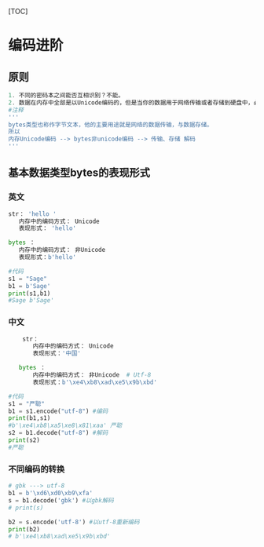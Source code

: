 [TOC]

# 编码进阶

## 原则

```powershell
1. 不同的密码本之间能否互相识别？不能。
2. 数据在内存中全部是以Unicode编码的，但是当你的数据用于网络传输或者存储到硬盘中，必须是以非Unicode编码（utf-8,gbk等等）
#注释 
'''
bytes类型也称作字节文本，他的主要用途就是网络的数据传输，与数据存储。
所以
内存Unicode编码 --> bytes非unicode编码 --> 传输、存储 解码
'''
```

## 基本数据类型bytes的表现形式

### 英文

```python
str： 'hello '
​	内存中的编码方式： Unicode
​	表现形式： 'hello'

bytes ： 
​	内存中的编码方式： 非Unicode
​	表现形式：b'hello'

#代码
s1 = "Sage"
b1 = b'Sage'
print(s1,b1)
#Sage b'Sage'
```

### 中文

```python
	str： 
​		内存中的编码方式： Unicode
​		表现形式：'中国'

​	bytes ： 
​		内存中的编码方式： 非Unicode  # Utf-8
​		表现形式：b'\xe4\xb8\xad\xe5\x9b\xbd'  

#代码
s1 = "严聪"
b1 = s1.encode("utf-8") #编码
print(b1,s1)
#b'\xe4\xb8\xa5\xe8\x81\xaa' 严聪
s2 = b1.decode("utf-8") #解码
print(s2)
#严聪
```

### 不同编码的转换

```python
# gbk ---> utf-8
b1 = b'\xd6\xd0\xb9\xfa'
s = b1.decode('gbk') #以gbk解码
# print(s)

b2 = s.encode('utf-8') #以utf-8重新编码
print(b2) 
# b'\xe4\xb8\xad\xe5\x9b\xbd'
```

